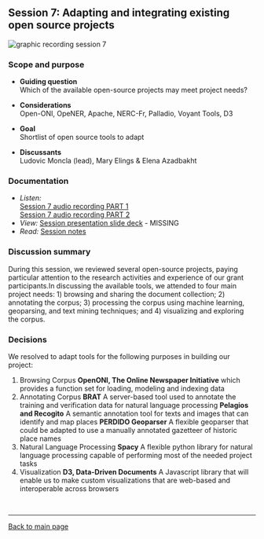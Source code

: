 ## Session 7: Adapting and integrating existing open source projects
 ![graphic recording session 7](../images/graphic-recording-session7.png)

### Scope and purpose
- **Guiding question**  
  Which of the available open-source projects may meet project needs?  

-	**Considerations**  
  Open-ONI, OpeNER, Apache, NERC-Fr, Palladio, Voyant Tools, D3  

-	**Goal**  
  Shortlist of open source tools to adapt

-	**Discussants**  
  Ludovic Moncla (lead), Mary Elings & Elena Azadbakht


### Documentation  
- *Listen:*<br/>
    [Session 7 audio recording PART 1](../audio/session7-1of2.MP3?raw=true)<br/>
    [Session 7 audio recording PART 2](../audio/session7-2of2.MP3?raw=true)<br/>
- *View:* [Session presentation slide deck](link) - MISSING  
- *Read:* [Session notes](https://docs.google.com/document/d/196V79SznVOMz-1G63dCI5LCIg0iVKNmMWCP2aSaxHw0/edit?usp=sharing)


### Discussion summary
During this session, we reviewed several open-source projects, paying particular attention to the research activities and experience of our grant participants.In discussing the available tools, we attended to four main project needs: 1) browsing and sharing the document collection; 2) annotating the corpus; 3) processing the corpus using machine learning, geoparsing, and text mining techniques; and 4) visualizing and exploring the corpus.

### Decisions
We resolved to adapt tools for the following purposes in building our project:
1. Browsing Corpus
**OpenONI, The Online Newspaper Initiative**
which provides a function set for loading, modeling and indexing data
2. Annotating Corpus
**BRAT**
A server-based tool used to annotate the training and verification data for natural language processing
**Pelagios and Recogito**
A semantic annotation tool for texts and images that can identify and map places
**PERDIDO Geoparser**
A flexible geoparser that could be adapted to use a manually annotated gazetteer of historic place names
4. Natural Language Processing
**Spacy**
A flexible python library for natural language processing capable of performing most of the needed project tasks
5. Visualization
**D3, Data-Driven Documents**
A Javascript library that will enable us to make custom visualizations that are web-based and interoperable across browsers


&nbsp;

------------------------------

[Back to main page](/empire/)

